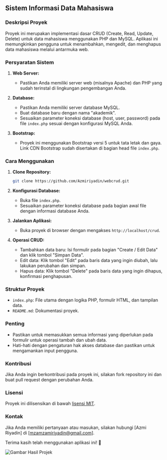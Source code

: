## Sistem Informasi Data Mahasiswa

### Deskripsi Proyek
Proyek ini merupakan implementasi dasar CRUD (Create, Read, Update, Delete) untuk data mahasiswa menggunakan PHP dan MySQL. Aplikasi ini memungkinkan pengguna untuk menambahkan, mengedit, dan menghapus data mahasiswa melalui antarmuka web.

### Persyaratan Sistem
1. **Web Server:**
   - Pastikan Anda memiliki server web (misalnya Apache) dan PHP yang sudah terinstal di lingkungan pengembangan Anda.

2. **Database:**
   - Pastikan Anda memiliki server database MySQL.
   - Buat database baru dengan nama "akademik".
   - Sesuaikan parameter koneksi database (host, user, password) pada file `index.php` sesuai dengan konfigurasi MySQL Anda.

3. **Bootstrap:**
   - Proyek ini menggunakan Bootstrap versi 5 untuk tata letak dan gaya. Link CDN Bootstrap sudah disertakan di bagian head file `index.php`.

### Cara Menggunakan
1. **Clone Repository:**
   ```bash
   git clone https://github.com/Azmiriyadin/webcrud.git
   ```

2. **Konfigurasi Database:**
   - Buka file `index.php`.
   - Sesuaikan parameter koneksi database pada bagian awal file dengan informasi database Anda.

3. **Jalankan Aplikasi:**
   - Buka proyek di browser dengan mengakses `http://localhost/crud`.

4. **Operasi CRUD:**
   - Tambahkan data baru: Isi formulir pada bagian "Create / Edit Data" dan klik tombol "Simpan Data".
   - Edit data: Klik tombol "Edit" pada baris data yang ingin diubah, lalu lakukan perubahan dan simpan.
   - Hapus data: Klik tombol "Delete" pada baris data yang ingin dihapus, konfirmasi penghapusan.

### Struktur Proyek
- `index.php`: File utama dengan logika PHP, formulir HTML, dan tampilan data.
- `README.md`: Dokumentasi proyek.

### Penting
- Pastikan untuk memasukkan semua informasi yang diperlukan pada formulir untuk operasi tambah dan ubah data.
- Hati-hati dengan pengaturan hak akses database dan pastikan untuk mengamankan input pengguna.

### Kontribusi
Jika Anda ingin berkontribusi pada proyek ini, silakan fork repository ini dan buat pull request dengan perubahan Anda.

### Lisensi
Proyek ini dilisensikan di bawah [lisensi MIT](LICENSE).

### Kontak
Jika Anda memiliki pertanyaan atau masukan, silakan hubungi [Azmi Riyadin] di [mzamzamiriyadin@gmail.com].

Terima kasih telah menggunakan aplikasi ini! 🚀

![Gambar Hasil Projek](crud\image\projek.jpg "screenshoot projek")

